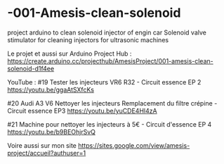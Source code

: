 # -001-Amesis-clean-solenoid
project arduino to clean solenoid injector of engin car
Solenoid valve stimulator for cleaning injectors for ultrasonic machines

Le projet et aussi sur Arduino Project Hub :
https://create.arduino.cc/projecthub/AmesisProject/001-amesis-clean-solenoid-d1f4ee

YouTube :
#19 Tester les injecteurs VR6 R32 - Circuit essence EP 2
https://youtu.be/ggaAtSXfcKs

#20 Audi A3 V6 Nettoyer les injecteurs Remplacement du filtre crépine - Circuit essence EP3
https://youtu.be/yuCDE4Hl4zA

#21 Machine pour nettoyer les injecteurs à 5€ - Circuit d'essence EP 4
https://youtu.be/b9BEOhjrSvQ

Voire aussi sur mon site
https://sites.google.com/view/amesis-project/accueil?authuser=1
